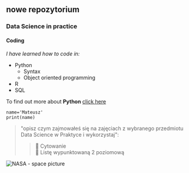 ## nowe repozytorium

### Data Science in practice

#### Coding

_I have learned how to code in:_

- Python
  - Syntax
  - Object oriented programming
- R
- SQL

To find out more about **Python** [click here](http://python.org)

    name='Mateusz'
    print(name)

> "opisz czym zajmowałeś się na zajęciach z wybranego przedmiotu Data Science w Praktyce i wykorzystaj":
>>  Cytowanie  
>>  Listę wypunktowaną 2 poziomową  

![NASA - space picture](https://apod.nasa.gov/apod/image/2010/ngc104v1Mtanous_1024.jpg)
